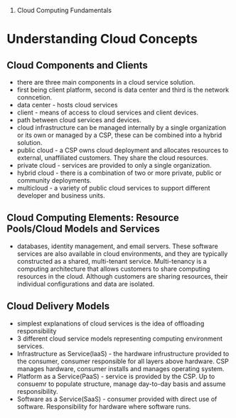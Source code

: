 1. Cloud Computing Fundamentals
# Understanding Cloud Concepts
## Cloud Components and Clients
- there are three main components in a cloud service solution. 
- first being client platform, second is data center and third is the network conncetion.
- data center - hosts cloud services
- client - means of access to cloud services and client devices.
- path between cloud services and devices.
- cloud infrastructure can be managed internally by a single organization or its own or managed by a CSP, these can be combined into a hybrid solution.
- public cloud - a CSP owns cloud deployment and allocates resources to external, unaffiliated customers. They share the cloud resources.
- private cloud - services are provided to only a single organization.
- hybrid cloud - there is a combination of two or more private, public or community deployments.
- multicloud - a variety of public cloud services to support different developer and business units.

## Cloud Computing Elements: Resource Pools/Cloud Models and Services
- databases, identity management, and email servers. These software services are also available in cloud environments, and they are typically constructed as a shared, multi-tenant service. Multi-tenancy is a computing architecture that allows customers to share computing resources in the cloud. Although customers are sharing resources, their individual configurations and data are isolated.

## Cloud Delivery Models
- simplest explanations of cloud services is the idea of offloading responsibility
- 3 different cloud service models representing computing environment services.
- Infrastructure as Service(IaaS) - the hardware infrustructure provided to the consumer, consumer responsible for all layers above hardware. CSP manages hardware, consumer installs and manages operating system.
- Platform as a Service(PaaS) - service is provided by the CSP. Up to consuemr to populate structure, manage day-to-day basis and assume responsibility. 
- Software as a Service(SaaS) - consumer provided with direct use of software. Responsibility for hardware where software runs.


